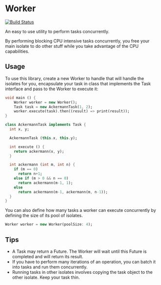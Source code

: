 Worker
=====
[![Build Status](https://drone.io/github.com/Dreckr/Worker/status.png)](https://drone.io/github.com/Dreckr/Worker/latest)

An easy to use utility to perform tasks concurrently.

By performing blocking CPU intensive tasks concurrently, you free your main isolate 
to do other stuff while you take advantage of the CPU capabilities.

Usage
-----

To use this library, create a new Worker to handle that will handle the isolates for you, 
encapsulate your task in class that implements the Task interface and pass to the Worker 
to execute it:

```dart
void main () {
	Worker worker = new Worker();
	Task task = new AckermannTask(1, 2);
	worker.execute(task).then((result) => print(result));
}

class AckermannTask implements Task {
  int x, y;

  AckermannTask (this.x, this.y);

  int execute () {
    return ackermann(x, y);
  }

  int ackermann (int m, int n) {
    if (m == 0)
      return n+1;
    else if (m > 0 && n == 0)
      return ackermann(m-1, 1);
    else
      return ackermann(m-1, ackermann(m, n-1));
  }
}
```

You can also define how many tasks a worker can execute concurrently by defining the
size of its pool of isolates.

```dart
Worker worker = new Worker(poolSize: 4);
```

Tips
----
* A Task may return a Future. The Worker will wait until this Future is completed and will return its result.
* If you have to perform many iterations of an operation, you can batch it into tasks and run them concurrently.
* Running tasks in other isolates involves copying the task object to the other isolate. Keep your task thin.
